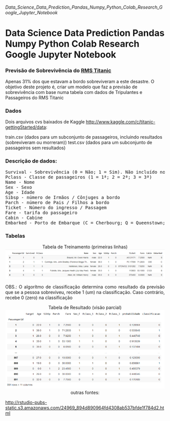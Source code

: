 ###### Data_Science_Data_Prediction_Pandas_Numpy_Python_Colab_Research_Google_Jupyter_Notebook
# Data Science Data Prediction Pandas Numpy Python Colab Research Google Jupyter Notebook

### Previsão de Sobrevivência do [RMS Titanic](https://www.google.com/search?q=titatic&sxsrf=ALeKk026tV9vwLgAUCWwycf3E3jUXH3dAg%3A1629747024297&source=hp&ei=UPcjYcv5D8bN5OUP_6aUyA0&iflsig=AINFCbYAAAAAYSQFYKljzFvmUYY6s9y5kmd6uppcw7ay&oq=titatic&gs_lcp=Cgdnd3Mtd2l6EAMyCggAELEDEIMBEAoyCgguELEDEIMBEAoyCgguELEDEIMBEAoyCggAELEDEIMBEAoyCggAELEDEIMBEAoyCggAELEDEIMBEAoyCggAELEDEIMBEAoyCggAELEDEIMBEAoyBwgAELEDEAoyBAgAEAo6BAgjECc6BAgAEEM6CggAELEDEIMBEEM6EQguEIAEELEDEIMBEMcBENEDOgsIABCABBCxAxCDAToICAAQgAQQsQM6DgguEIAEELEDEMcBEKMCOggIABCxAxCDAToFCC4QgAQ6BQgAEIAEOgsIABCABBCxAxDJAzoFCAAQkgM6CAguEIAEELEDOgsILhCABBCxAxCDAToHCAAQgAQQCjoHCC4QgAQQClCEB1jADWDoE2gAcAB4AIABgQKIAd4IkgEFMC42LjGYAQCgAQE&sclient=gws-wiz&ved=0ahUKEwjL4dHj8MfyAhXGJrkGHX8TBdkQ4dUDCAc&uact=5)

Apenas 31% dos que estavam a bordo sobreviveram a este desastre. O objetivo deste projeto é, criar um modelo que faz a previsão de sobrevivência com base numa tabela com dados de Tripulantes e Passageiros do RMS Titanic

### Dados
Dois arquivos cvs baixados de Kaggle http://www.kaggle.com/c/titanic-gettingStarted/data:

train.csv (dados para um subconjunto de passageiros, incluindo resultados (sobreviveram ou morreram))
test.csv (dados para um subconjunto de passageiros sem resultados)

### Descrição de dados:
<p><pre>
Survival - Sobrevivência (0 = Não; 1 = Sim). Não incluído no arquivo test.csv.
Pclass - Classe de passageiros (1 = 1ª; 2 = 2ª; 3 = 3ª)
Name - Nome
Sex - Sexo
Age - Idade
Sibsp - número de Irmãos / Cônjuges a bordo
Parch - número de Pais / Filhos a bordo
Ticket - Número do ingresso / Passagem
Fare - tarifa do passageiro
Cabin - Cabine
Embarked - Porto de Embarque (C = Cherbourg; Q = Queenstown; S = Southampton)
</pre></p>

### Tabelas

<p align="center">
    Tabela de Treinamento (primeiras linhas)
    <img src="imgs/t1.png" alt="tabela de Trainamento" />    
</p>

<p align="justify" > OBS.: O algorítmo de classificação determina como resultado da previsão que se a pessoa sobreviveu, recebe 1 (um) na classificação. Caso contrário, recebe 0 (zero) na classificação
</p>

<p align="center">
    Tabela de Resultado (visão parcial)
    <img src="imgs/t2.png" alt="tabela de Resultado />    
</p>



###### outras fontes:



http://rstudio-pubs-static.s3.amazonaws.com/24969_894d890964fd4308ab537bfde1f784d2.html
